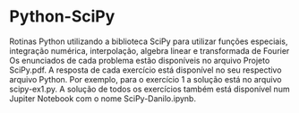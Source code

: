 # Python-SciPy
Rotinas Python utilizando a biblioteca SciPy para utilizar funções especiais, integração numérica, interpolação, algebra linear e transformada de Fourier
Os enunciados de cada problema estão disponíveis no arquivo Projeto SciPy.pdf. 
A resposta de cada exercício está disponível no seu respectivo arquivo Python. Por exemplo, para o exercício 1 a solução está no arquivo scipy-ex1.py. A solução de todos os exercícios também está disponível num Jupiter Notebook com o nome SciPy-Danilo.ipynb. 
